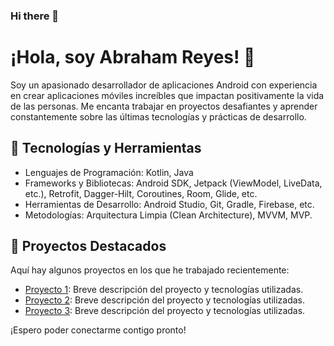 ### Hi there 👋

<!--
**areyes403/areyes403** is a ✨ _special_ ✨ repository because its `README.md` (this file) appears on your GitHub profile.
![](https://developer.android.com/topic/libraries/architecture/images/final-architecture.png)
![alt text](https://developer.android.com/topic/libraries/architecture/images/final-architecture.png)


Here are some ideas to get you started:

- 🔭 I’m currently working on ...
- 🌱 I’m currently learning ...
- 👯 I’m looking to collaborate on ...
- 🤔 I’m looking for help with ...
- 💬 Ask me about ...
- 📫 How to reach me: ...
- 😄 Pronouns: ...
- ⚡ Fun fact: ...
-->


# ¡Hola, soy Abraham Reyes! 👋

Soy un apasionado desarrollador de aplicaciones Android con experiencia en crear aplicaciones móviles increíbles que impactan positivamente la vida de las personas. Me encanta trabajar en proyectos desafiantes y aprender constantemente sobre las últimas tecnologías y prácticas de desarrollo.

## 🔧 Tecnologías y Herramientas

- Lenguajes de Programación: Kotlin, Java
- Frameworks y Bibliotecas: Android SDK, Jetpack (ViewModel, LiveData, etc.), Retrofit, Dagger-Hilt, Coroutines, Room, Glide, etc.
- Herramientas de Desarrollo: Android Studio, Git, Gradle, Firebase, etc.
- Metodologías: Arquitectura Limpia (Clean Architecture), MVVM, MVP.

## 🚀 Proyectos Destacados

Aquí hay algunos proyectos en los que he trabajado recientemente:

- [Proyecto 1](enlace): Breve descripción del proyecto y tecnologías utilizadas.
- [Proyecto 2](enlace): Breve descripción del proyecto y tecnologías utilizadas.
- [Proyecto 3](enlace): Breve descripción del proyecto y tecnologías utilizadas.


¡Espero poder conectarme contigo pronto!

